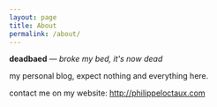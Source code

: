 ```yaml
---
layout: page
title: About
permalink: /about/
---
```


**deadbaed** — *broke my bed, it's now dead*

my personal blog, expect nothing and everything here.

contact me on my website: <http://philippeloctaux.com>
